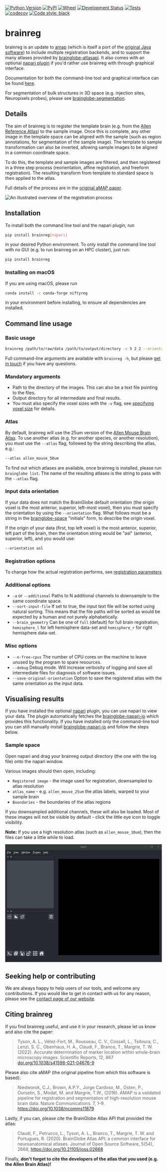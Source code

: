 [![Python Version](https://img.shields.io/pypi/pyversions/brainreg.svg)](https://pypi.org/project/brainreg)
[![PyPI](https://img.shields.io/pypi/v/brainreg.svg)](https://pypi.org/project/brainreg)
[![Wheel](https://img.shields.io/pypi/wheel/brainreg.svg)](https://pypi.org/project/brainreg)
[![Development Status](https://img.shields.io/pypi/status/brainreg.svg)](https://github.com/brainglobe/brainreg)
[![Tests](https://img.shields.io/github/actions/workflow/status/brainglobe/brainreg/test_and_deploy.yml?branch=main)](https://github.com/brainglobe/brainreg/actions)
[![codecov](https://codecov.io/gh/brainglobe/brainreg/branch/master/graph/badge.svg?token=FbPgwBIGnd)](https://codecov.io/gh/brainglobe/brainreg)
[![Code style: black](https://img.shields.io/badge/code%20style-black-000000.svg)](https://github.com/python/black)

# brainreg

brainreg is an update to [amap](https://github.com/SainsburyWellcomeCentre/amap_python) (which is itself a port
of the [original Java software](https://www.nature.com/articles/ncomms11879)) to include multiple registration backends, and to support the many atlases provided by [brainglobe-atlasapi](https://github.com/brainglobe/brainglobe-atlasapi).
It also comes with an optional [napari plugin](https://github.com/brainglobe/brainreg-napari) if you'd rather use brainreg with through graphical interface.

Documentation for both the command-line tool and graphical interface can be found [here](https://brainglobe.info/documentation/brainreg/index.html).

For segmentation of bulk structures in 3D space (e.g. injection sites, Neuropixels probes), please see [brainglobe-segmentation](https://github.com/brainglobe/brainglobe-segmentation).

## Details

The aim of brainreg is to register the template brain (e.g. from the [Allen Reference Atlas](https://mouse.brain-map.org/static/atlas)) to the sample image.
Once this is complete, any other image in the template space can be aligned with the sample (such as region annotations, for segmentation of the sample image).
The template to sample transformation can also be inverted, allowing sample images to be aligned in a common coordinate space.

To do this, the template and sample images are filtered, and then registered in a three step process (reorientation, affine registration, and freeform registration).
The resulting transform from template to standard space is then applied to the atlas.

Full details of the process are in the [original aMAP paper](https://www.nature.com/articles/ncomms11879).

![An illustrated overview of the registration process](https://user-images.githubusercontent.com/13147259/143553945-a046e918-7614-4211-814c-fc840bb0159d.png)

## Installation

To install both the command line tool and the napari plugin, run

```bash
pip install brainreg[napari]
```

in your desired Python environment.
To only install the command line tool with no GUI (e.g. to run brainreg on an HPC cluster), just run:

```bash
pip install brainreg
```

### Installing on macOS

If you are using macOS, please run

```bash
conda install -c conda-forge niftyreg
```

in your environment before installing, to ensure all dependencies are installed.

## Command line usage

### Basic usage

```bash
brainreg /path/to/raw/data /path/to/output/directory -v 5 2 2 --orientation psl
```

Full command-line arguments are available with `brainreg -h`, but please
[get in touch](mailto:code@adamltyson.com?subject=brainreg) if you have any questions.

### Mandatory arguments

- Path to the directory of the images. This can also be a text file pointing to the files.
- Output directory for all intermediate and final results.
- You must also specify the voxel sizes with the `-v` flag, see [specifying voxel size](https://brainglobe.info/documentation/general/image-definition.html#voxel-sizes) for details.

### Atlas

By default, brainreg will use the 25um version of the [Allen Mouse Brain Atlas](https://mouse.brain-map.org/).
To use another atlas (e.g. for another species, or another resolution), you must use the `--atlas` flag, followed by the string describing the atlas, e.g.:

```bash
--atlas allen_mouse_50um
```

To find out which atlases are available, once brainreg is installed, please run `brainglobe list`.
The name of the resulting atlases is the string to pass with the `--atlas` flag.

### Input data orientation

If your data does not match the BrainGlobe default orientation (the origin voxel is the most anterior, superior, left-most voxel), then you must specify the orientation by using the `--orientation` flag.
What follows must be a string in the [brainglobe-space](https://github.com/brainglobe/brainglobe-space) "initials" form, to describe the origin voxel.

If the origin of your data (first, top left voxel) is the most anterior, superior, left part of the brain, then the orientation string would be "asl" (anterior, superior, left), and you would use:

```bash
--orientation asl
```

### Registration options

To change how the actual registration performs, see [registration parameters](https://brainglobe.info/documentation/brainreg/user-guide/parameters.html)

### Additional options

- `-a` or `--additional` Paths to N additional channels to downsample to the same coordinate space.
- `--sort-input-file` If set to true, the input text file will be sorted using natural sorting. This means that the file paths will be sorted as would be expected by a human and not purely alphabetically.
- `--brain_geometry` Can be one of `full` (default) for full brain registration, `hemisphere_l` for left hemisphere data-set and `hemisphere_r` for right hemisphere data-set.

### Misc options

- `--n-free-cpus` The number of CPU cores on the machine to leave unused by the program to spare resources.
- `--debug` Debug mode. Will increase verbosity of logging and save all intermediate files for diagnosis of software issues.
- `--save-original-orientation` Option to save the registered atlas with the same orientation as the input data.

## Visualising results

If you have installed the optional [napari](https://github.com/napari/napari) plugin, you can use napari to view your data.
The plugin automatically fetches the [brainglobe-napari-io](https://github.com/brainglobe/brainglobe-napari-io) which provides this functionality.
If you have installed only the command-line tool you can still manually install [brainglobe-napari-io](https://github.com/brainglobe/brainglobe-napari-io) and follow the steps below.

### Sample space

Open napari and drag your brainreg output directory (the one with the log file) onto the napari window.

Various images should then open, including:

- `Registered image` - the image used for registration, downsampled to atlas resolution
- `atlas_name` - e.g. `allen_mouse_25um` the atlas labels, warped to your sample brain
- `Boundaries` - the boundaries of the atlas regions

If you downsampled additional channels, these will also be loaded.
Most of these images will not be visible by default - click the little eye icon to toggle visibility.

**Note:** If you use a high resolution atlas (such as `allen_mouse_10um`), then the files can take a little while to load.

![GIF illustration of loading brainreg output into napari for visualisation](https://raw.githubusercontent.com/brainglobe/napari-brainreg/master/resources/sample_space.gif)

## Seeking help or contributing
We are always happy to help users of our tools, and welcome any contributions. If you would like to get in contact with us for any reason, please see the [contact page of our website](https://brainglobe.info/contact.html).

## Citing brainreg

If you find brainreg useful, and use it in your research, please let us know and also cite the paper:

> Tyson, A. L., V&eacute;lez-Fort, M.,  Rousseau, C. V., Cossell, L., Tsitoura, C., Lenzi, S. C., Obenhaus, H. A., Claudi, F., Branco, T.,  Margrie, T. W. (2022). Accurate determination of marker location within whole-brain microscopy images. Scientific Reports, 12, 867 [doi.org/10.1038/s41598-021-04676-9](https://doi.org/10.1038/s41598-021-04676-9)

Please also cite aMAP (the original pipeline from which this software is based):

>Niedworok, C.J., Brown, A.P.Y., Jorge Cardoso, M., Osten, P., Ourselin, S., Modat, M. and Margrie, T.W., (2016). AMAP is a validated pipeline for registration and segmentation of high-resolution mouse brain data. Nature Communications. 7, 1–9. <https://doi.org/10.1038/ncomms11879>

Lastly, if you can, please cite the BrainGlobe Atlas API that provided the atlas:

>Claudi, F., Petrucco, L., Tyson, A. L., Branco, T., Margrie, T. W. and Portugues, R. (2020). BrainGlobe Atlas API: a common interface for neuroanatomical atlases. Journal of Open Source Software, 5(54), 2668, <https://doi.org/10.21105/joss.02668>

Finally, **don't forget to cite the developers of the atlas that you used (e.g. the Allen Brain Atlas)!**
